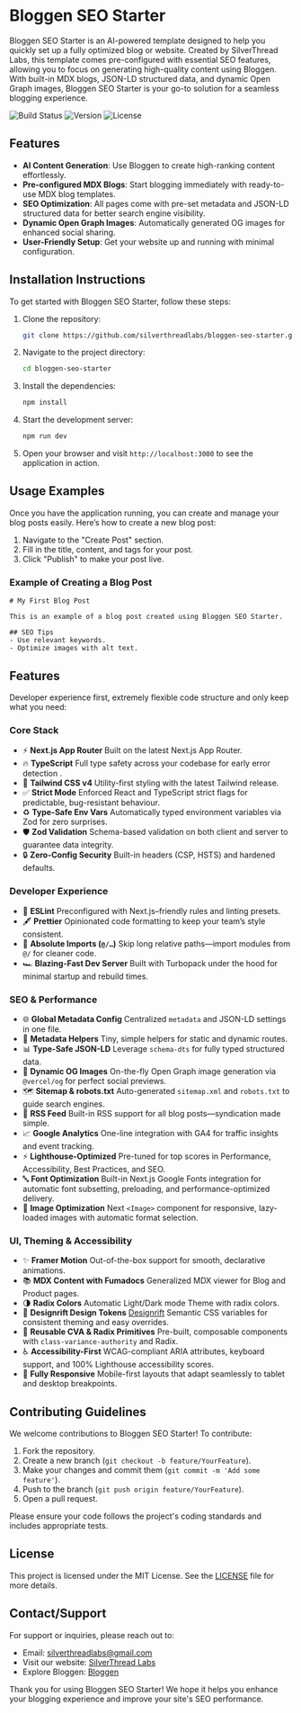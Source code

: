 # Bloggen SEO Starter

Bloggen SEO Starter is an AI-powered template designed to help you quickly set up a fully optimized blog or website. Created by SilverThread Labs, this template comes pre-configured with essential SEO features, allowing you to focus on generating high-quality content using Bloggen. With built-in MDX blogs, JSON-LD structured data, and dynamic Open Graph images, Bloggen SEO Starter is your go-to solution for a seamless blogging experience.

![Build Status](https://img.shields.io/badge/build-passing-brightgreen) ![Version](https://img.shields.io/badge/version-1.0.0-blue) ![License](https://img.shields.io/badge/license-MIT-yellowgreen)

## Features

- **AI Content Generation**: Use Bloggen to create high-ranking content effortlessly.
- **Pre-configured MDX Blogs**: Start blogging immediately with ready-to-use MDX blog templates.
- **SEO Optimization**: All pages come with pre-set metadata and JSON-LD structured data for better search engine visibility.
- **Dynamic Open Graph Images**: Automatically generated OG images for enhanced social sharing.
- **User-Friendly Setup**: Get your website up and running with minimal configuration.

## Installation Instructions

To get started with Bloggen SEO Starter, follow these steps:

1. Clone the repository:
   ```bash
   git clone https://github.com/silverthreadlabs/bloggen-seo-starter.git
   ```

2. Navigate to the project directory:
   ```bash
   cd bloggen-seo-starter
   ```

3. Install the dependencies:
   ```bash
   npm install
   ```

4. Start the development server:
   ```bash
   npm run dev
   ```

5. Open your browser and visit `http://localhost:3000` to see the application in action.

## Usage Examples

Once you have the application running, you can create and manage your blog posts easily. Here’s how to create a new blog post:

1. Navigate to the "Create Post" section.
2. Fill in the title, content, and tags for your post.
3. Click "Publish" to make your post live.

### Example of Creating a Blog Post

```mdx
# My First Blog Post

This is an example of a blog post created using Bloggen SEO Starter. 

## SEO Tips
- Use relevant keywords.
- Optimize images with alt text.
```

## Features

Developer experience first, extremely flexible code structure and only keep what you need:

### Core Stack

* ⚡ **Next.js App Router** Built on the latest Next.js App Router.
* 🔥 **TypeScript**
  Full type safety across your codebase for early error detection .
* 💎 **Tailwind CSS v4**
  Utility-first styling with the latest Tailwind release.
* ✅ **Strict Mode**
  Enforced React and TypeScript strict flags for predictable, bug-resistant behaviour.
* ♻️ **Type-Safe Env Vars**
  Automatically typed environment variables via Zod for zero surprises.
* 🛡️ **Zod Validation**
  Schema-based validation on both client and server to guarantee data integrity.
* 🔒 **Zero-Config Security**
  Built-in headers (CSP, HSTS) and hardened defaults.

### Developer Experience

* 📏 **ESLint**
  Preconfigured with Next.js–friendly rules and linting presets.
* 🖋️ **Prettier**
  Opinionated code formatting to keep your team’s style consistent.
* 🧭 **Absolute Imports (`@/…`)**
  Skip long relative paths—import modules from `@/` for cleaner code.
* 🏎️ **Blazing-Fast Dev Server**
  Built with Turbopack under the hood for minimal startup and rebuild times.


### SEO & Performance

* 🌐 **Global Metadata Config**
  Centralized `metadata` and JSON-LD settings in one file.
* 🤖 **Metadata Helpers**
  Tiny, simple helpers for static and dynamic routes.
* 📊 **Type-Safe JSON-LD**
  Leverage `schema-dts` for fully typed structured data.
* 🎨 **Dynamic OG Images**
  On-the-fly Open Graph image generation via `@vercel/og` for perfect social previews.
* 🗺️ **Sitemap & robots.txt**
  Auto-generated `sitemap.xml` and `robots.txt` to guide search engines.
* 📰 **RSS Feed**
  Built-in RSS support for all blog posts—syndication made simple.
* 📈 **Google Analytics**
  One-line integration with GA4 for traffic insights and event tracking.
* ⚡ **Lighthouse-Optimized**
  Pre-tuned for top scores in Performance, Accessibility, Best Practices, and SEO.
* 🔤 **Font Optimization**
  Built-in Next.js Google Fonts integration for automatic font subsetting, preloading, and performance-optimized delivery.
* 🔗 **Image Optimization**
  Next `<Image>` component for responsive, lazy-loaded images with automatic format selection.



### UI, Theming & Accessibility

* ✨ **Framer Motion**
  Out-of-the-box support for smooth, declarative animations.
* 📚 **MDX Content with Fumadocs**
  Generalized MDX viewer for Blog and Product pages.
* 🌗 **Radix Colors**
Automatic Light/Dark mode Theme with radix colors.
* 🎨 **Designrift Design Tokens**
  [Designrift](https://designrift.vercel.app/) Semantic CSS variables for consistent theming and easy overrides.
* 🔄 **Reusable CVA & Radix Primitives**
  Pre-built, composable components with `class-variance-authority` and Radix.
* ♿ **Accessibility-First**
  WCAG-compliant ARIA attributes, keyboard support, and 100% Lighthouse accessibility scores.
* 📱 **Fully Responsive**
  Mobile-first layouts that adapt seamlessly to tablet and desktop breakpoints.


## Contributing Guidelines

We welcome contributions to Bloggen SEO Starter! To contribute:

1. Fork the repository.
2. Create a new branch (`git checkout -b feature/YourFeature`).
3. Make your changes and commit them (`git commit -m 'Add some feature'`).
4. Push to the branch (`git push origin feature/YourFeature`).
5. Open a pull request.

Please ensure your code follows the project's coding standards and includes appropriate tests.

## License

This project is licensed under the MIT License. See the [LICENSE](LICENSE) file for more details.

## Contact/Support

For support or inquiries, please reach out to:

- Email: silverthreadlabs@gmail.com
- Visit our website: [SilverThread Labs](https://www.silverthreadlabs.com/)
- Explore Bloggen: [Bloggen](https://www.bloggen.dev/)

Thank you for using Bloggen SEO Starter! We hope it helps you enhance your blogging experience and improve your site's SEO performance.
